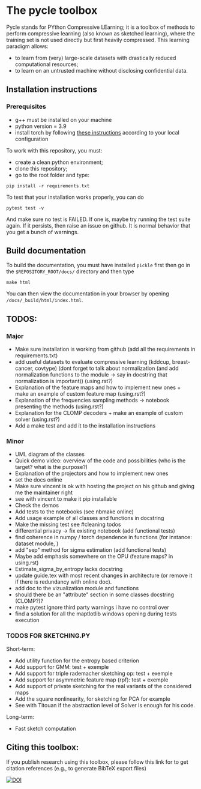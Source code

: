 # The pycle toolbox
Pycle stands for PYthon Compressive LEarning; it is a toolbox of methods to perform compressive learning (also known as sketched learning), where the training set is not used directly but first heavily compressed. This learning paradigm allows:
    
- to learn from (very) large-scale datasets with drastically reduced computational resources;
- to learn on an untrusted machine without disclosing confidential data.

## Installation instructions

### Prerequisites
- g++ must be installed on your machine
- python version = 3.9
- install torch by following [these instructions](https://pytorch.org/get-started/locally/) according to your local configuration

To work with this repository, you must:

- create a clean python environment;
- clone this repository;
- go to the root folder and type:

```
pip install -r requirements.txt
```

To test that your installation works properly, you can do

```
pytest test -v
```

And make sure no test is FAILED. If one is, maybe try running the test suite again. If it persists, then raise an issue on github. It is normal behavior that you get a bunch of warnings.

## Build documentation

To build the documentation, you must have installed `pickle` first then go in the `$REPOSITORY_ROOT/docs/` directory and then type

```
make html
```

You can then view the documentation in your browser by opening `/docs/_build/html/index.html`.


## TODOS:

### Major
- Make sure installation is working from github (add all the requirements in requirements.txt)
- add useful datasets to evaluate compressive learning (kddcup, breast-cancer, covtype) (dont forget to talk about normalization (and add normalization functions to the module -> say in docstring that normalization is important)) (using.rst?)
- Explanation of the feature maps and how to implement new ones + make an example of custom feature map (using.rst?)
- Explanation of the frequencies sampling methods -> notebook presenting the methods (using.rst?)
- Explanation for the CLOMP decoders + make an example of custom solver (using.rst?)
- Add a make test and add it to the installation instructions
  
### Minor
- UML diagram of the classes
- Quick demo video: overview of the code and possibilities (who is the target? what is the purpose?)
- Explanation of the projectors and how to implement new ones
- set the docs online
- Make sure vincent is ok with hosting the project on his github and giving me the maintainer right
- see with vincent to make it pip installable
- Check the demos
- Add tests to the notebooks (see nbmake online)
- Add usage example of all classes and functions in docstring
- Make the missing test see #cleaning todos
- differential privacy -> fix existing notebook (add functional tests)
- find coherence in numpy / torch dependence in functions (for instance: dataset module, )
- add "sep" method for sigma estimation (add functional tests)
- Maybe add emphasis somewhere on the OPU (feature maps? in using.rst)
- Estimate_sigma_by_entropy lacks docstring
- update guide.tex with most recent changes in architecture (or  remove it if there is redundancy with online doc).
- add doc to the vizualization module and functions
- should there be an "attribute" section in some classes docstring (CLOMP?)?
- make pytest ignore third party warnings i have no control over
- find a solution for all the maptlotlib windows opening during tests execution

### TODOS FOR SKETCHING.PY

Short-term:
- Add utility function for the entropy based criterion
- Add support for GMM: test + exemple
- Add support for triple rademacher sketching op: test + exemple
- Add support for asymmetric feature map (rpf): test + exemple
- Add support of private sketching for the real variants of the considered maps
- Add the square nonlinearity, for sketching for PCA for example
- See with Titouan if the abstraction level of Solver is enough for his code.

Long-term:
- Fast sketch computation

## Citing this toolbox:
If you publish research using this toolbox, please follow this link for to get citation references (e.g., to generate BibTeX export files)

[![DOI](https://zenodo.org/badge/DOI/10.5281/zenodo.3855114.svg)](https://doi.org/10.5281/zenodo.3855114)

